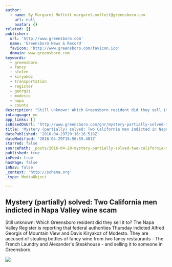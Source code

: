 ```yaml
---
author:
  - name: By Margaret Moffett margaret.moffett@greensboro.com
    url: null
    avatar: {}
related: []
publisher:
  url: 'http://www.greensboro.com'
  name: 'Greensboro News & Record'
  favicon: 'http://www.greensboro.com/favicon.ico'
  domain: www.greensboro.com
keywords:
  - greensboro
  - fancy
  - stolen
  - kiryakoz
  - transportation
  - register
  - georgis
  - modesto
  - napa
  - counts
description: "Still unknown: Which Greensboro resident did they sell it to? The Napa Valley Register is reporting that federal authorities Thursday indicted Alfred Georgis of Mountain View and Davis Kiryakoz of Modesto. They are accused of stealing bottles of fancy wine from two fancy restaurants - The French Laundry and Alexander's Steakhouse - and selling it to someone in Greensboro."
inLanguage: en
app_links: []
isBasedOnUrl: 'http://www.greensboro.com/gnr/mystery-partially-solved-two-california-men-indicted-in-napa-valley/article_8ca9b1f6-c05b-540e-a0aa-2f641e9a3644.html'
title: 'Mystery (partially) solved: Two California men indicted in Napa Valley wine scam'
datePublished: '2016-04-29T20:16:16.518Z'
dateModified: '2016-04-29T18:56:55.481Z'
starred: false
sourcePath: _posts/2016-04-29-mystery-partially-solved-two-california-men-indicted-in-n.md
published: true
inFeed: true
hasPage: false
inNav: false
_context: 'http://schema.org'
_type: MediaObject

---
```

<article style=""><h1>Mystery (partially) solved: Two California men indicted in Napa Valley wine scam</h1><p>Still unknown: Which Greensboro resident did they sell it to? The Napa Valley Register is reporting that federal authorities Thursday indicted Alfred Georgis of Mountain View and Davis Kiryakoz of Modesto. They are accused of stealing bottles of fancy wine from two fancy restaurants - The French Laundry and Alexander's Steakhouse - and selling it to someone in Greensboro.</p><img src="http://bloximages.newyork1.vip.townnews.com/greensboro.com/content/tncms/assets/v3/editorial/7/cf/7cf7227b-9295-5170-8be2-34039a3493fa/57237ab3dda1c.image.jpg" /></article>